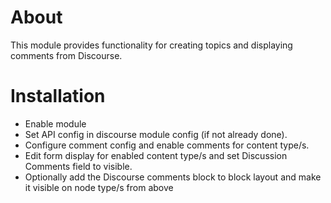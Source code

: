 # About
This module provides functionality for creating topics and displaying comments from Discourse.

# Installation
- Enable module
- Set API config in discourse module config (if not already done).
- Configure comment config and enable comments for content type/s.
- Edit form display for enabled content type/s and set Discussion Comments field to visible.
- Optionally add the Discourse comments block to block layout and make it visible on node type/s from above
